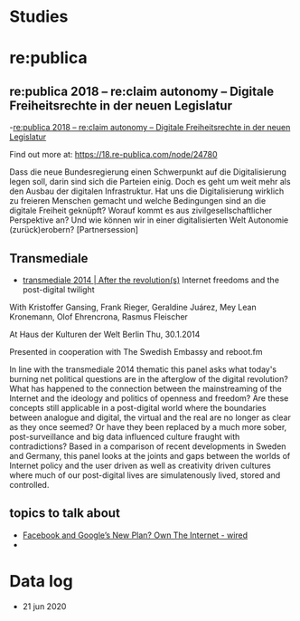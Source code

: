 
# Studies 

# re:publica 

## re:publica 2018 – re:claim autonomy – Digitale Freiheitsrechte in der neuen Legislatur
-[re:publica 2018 – re:claim autonomy – Digitale Freiheitsrechte in der neuen Legislatur](https://www.youtube.com/watch?v=Qc1Wkn1Tvys&feature=emb_title)

Find out more at: https://18.re-publica.com/node/24780

Dass die neue Bundesregierung einen Schwerpunkt auf die Digitalisierung legen soll, darin sind sich die Parteien einig. Doch es geht um weit mehr als den Ausbau der digitalen Infrastruktur. Hat uns die Digitalisierung wirklich zu freieren Menschen gemacht und welche Bedingungen sind an die digitale Freiheit geknüpft? Worauf kommt es aus zivilgesellschaftlicher Perspektive an? Und wie können wir in einer digitalisierten Welt Autonomie (zurück)erobern?   [Partnersession]


## Transmediale

- [transmediale 2014 | After the revolution(s)](https://www.youtube.com/watch?v=UAXGV9QTrio&feature=emb_title)
Internet freedoms and the post-digital twilight

With Kristoffer Gansing, Frank Rieger, Geraldine Juárez, Mey Lean Kronemann, Olof Ehrencrona, Rasmus Fleischer

At Haus der Kulturen der Welt Berlin
Thu, 30.1.2014

Presented in cooperation with The Swedish Embassy and reboot.fm

In line with the transmediale 2014 thematic this panel asks what today's burning net political questions are in the afterglow of the digital revolution? What has happened to the connection between the mainstreaming of the Internet and the ideology and politics of openness and freedom? Are these concepts still applicable in a post-digital world where the boundaries between analogue and digital, the virtual and the real are no longer as clear as they once seemed? Or have they been replaced by a much more sober, post-surveillance and big data influenced culture fraught with contradictions? Based in a comparison of recent developments in Sweden and Germany, this panel looks at the joints and gaps between the worlds of Internet policy and the user driven as well as creativity driven cultures where much of our post-digital lives are simulatenously lived, stored and controlled.

## topics to talk about
- [Facebook and Google’s New Plan? Own The Internet - wired](https://www.wired.co.uk/article/facebook-google-subsea-cables?utm_source=Twitter&utm_medium=Social&utm_campaign=SocialFlow)
- 

# Data log
 - 21 jun 2020
